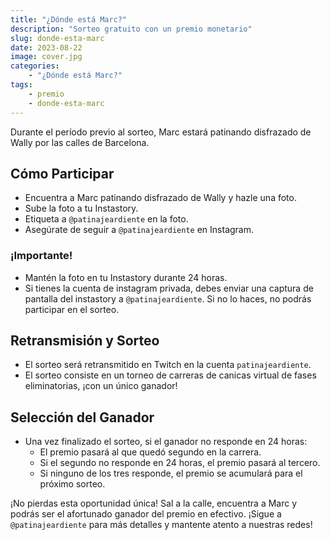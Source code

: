 ```yaml
---
title: "¿Dónde está Marc?"
description: "Sorteo gratuito con un premio monetario"
slug: donde-esta-marc
date: 2023-08-22
image: cover.jpg
categories:
    - "¿Dónde está Marc?"
tags:
    - premio
    - donde-esta-marc
---
```


Durante el período previo al sorteo, Marc estará patinando disfrazado de Wally por las calles de Barcelona.

## Cómo Participar

- Encuentra a Marc patinando disfrazado de Wally y hazle una foto.
- Sube la foto a tu Instastory.
- Etiqueta a `@patinajeardiente` en la foto.
- Asegúrate de seguir a `@patinajeardiente` en Instagram.

### ¡Importante!

- Mantén la foto en tu Instastory durante 24 horas.
- Si tienes la cuenta de instagram privada, debes enviar una captura de pantalla del instastory a `@patinajeardiente`. Si no lo haces, no podrás participar en el sorteo.

## Retransmisión y Sorteo

- El sorteo será retransmitido en Twitch en la cuenta `patinajeardiente`.
- El sorteo consiste en un torneo de carreras de canicas virtual de fases eliminatorias, ¡con un único ganador!

## Selección del Ganador

- Una vez finalizado el sorteo, si el ganador no responde en 24 horas:
  - El premio pasará al que quedó segundo en la carrera.
  - Si el segundo no responde en 24 horas, el premio pasará al tercero.
  - Si ninguno de los tres responde, el premio se acumulará para el próximo sorteo.

¡No pierdas esta oportunidad única! Sal a la calle, encuentra a Marc y podrás ser el afortunado ganador del premio en efectivo. ¡Sigue a `@patinajeardiente` para más detalles y mantente atento a nuestras redes!